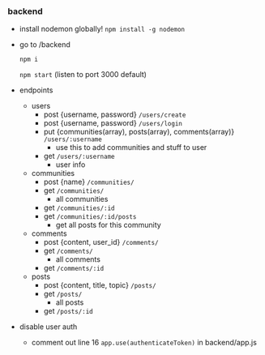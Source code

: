 ### backend
- install nodemon globally!
    `npm install -g nodemon` 
- go to /backend

    `npm i` 

    `npm start` (listen to port 3000 default)
    

- endpoints
  - users
    - post {username, password} `/users/create`
    - post {username, password} `/users/login`
    - put {communities(array), posts(array), comments(array)} `/users/:username`
      - use this to add communities and stuff to user
    - get `/users/:username`
      - user info
  - communities
    - post {name} `/communities/`
    - get `/communities/`
      - all communities
    - get `/communities/:id`
    - get `/communities/:id/posts`
      - get all posts for this community
  - comments
    - post {content, user_id} `/comments/`
    - get `/comments/`
      - all comments
    - get `/comments/:id`
  - posts
    - post {content, title, topic} `/posts/`
    - get `/posts/`
      - all posts
    - get `/posts/:id`

- disable user auth
  - comment out line 16 `app.use(authenticateToken)` in backend/app.js